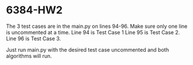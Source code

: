 # 6384-HW2

The 3 test cases are in the main.py on lines 94-96. Make sure only one line is uncommented at a time. 
Line 94 is Test Case 1
Line 95 is Test Case 2.
Line 96 is Test Case 3.

Just run main.py with the desired test case uncommented and both algorithms will run. 
